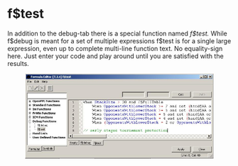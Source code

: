 # f\$test

In addition to the debug-tab there is a special function named
*f\$test.* While f\$debug is meant for a set of multiple expressions
f\$test is for a single large expression, even up to complete multi-line
function text. No equality-sign here. Just enter your code and play
around until you are satisfied with the results.

<figure>
<img src="images/f_test.JPG" />
</figure>

